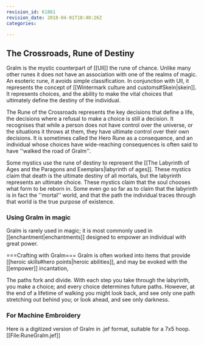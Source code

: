 ```yaml
---
revision_id: 61861
revision_date: 2018-04-01T18:40:26Z
categories:

---
```




## The Crossroads, Rune of Destiny
Gralm is the mystic counterpart of [[Ull]] the rune of chance. Unlike many other runes it does not have an association with one of the realms of magic. An esoteric rune, it avoids simple classification. In conjunction with Ull, it represents the concept of [[Wintermark culture and customs#Skein|skein]]. It represents choices, and the ability to make the vital choices that ultimately define the destiny of the individual.

The Rune of the Crossroads represents the key decisions that define a life, the decisions where a refusal to make a choice is still a decision. It recognises that while a person does not have control over the universe, or the situations it throws at them, they have ultimate control over their own decisions. It is sometimes called the Hero Rune as a consequence, and an individual whose choices have wide-reaching consequences is often said to have ''walked the road of Gralm''.

Some mystics use the rune of destiny to represent the [[The Labyrinth of Ages and the Paragons and Exemplars|labyrinth of ages]]. These mystics claim that death is the ultimate destiny of all mortals, but the labyrinth represents an ultimate choice. These mystics claim that the soul chooses what form to be reborn in. Some even go so far as to claim that the labyrinth is in fact the ''mortal'' world, and that the path the individual traces through that world is the true purpose of existence.

### Using Gralm in magic
Gralm is rarely used in magic; it is most commonly used in [[enchantment|enchantments]] designed to empower an individual with great power.

===Crafting with Gralm=== 
Gralm is often worked into items that provide [[heroic skills#hero points|heroic abilities]], and may be evoked with the [[empower]] incantation,

The paths fork and divide. With each step you take through the labyrinth, you make a choice; and every choice determines future paths. However, at the end of a lifetime of walking you might look back, and see only one path stretching out behind you; or look ahead, and see only darkness.

### For Machine Embroidery
Here is a digitized version of Gralm in .jef format, suitable for a 7x5 hoop. 
[[File:RuneGralm.jef]]

